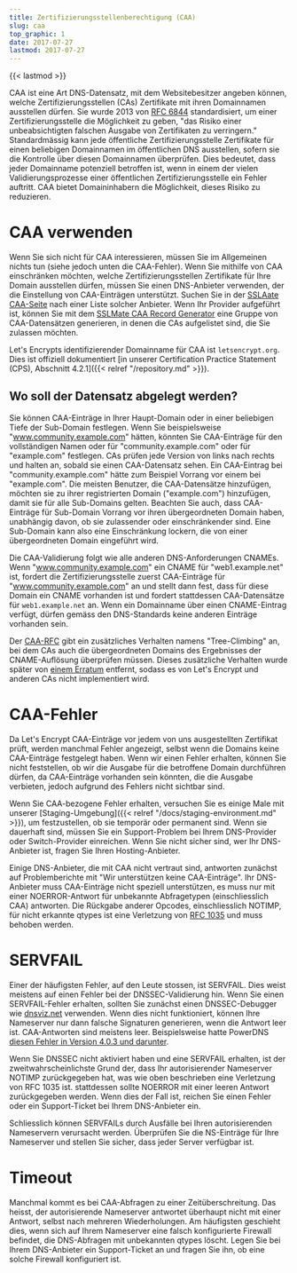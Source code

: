 ```yaml
---
title: Zertifizierungsstellenberechtigung (CAA)
slug: caa
top_graphic: 1
date: 2017-07-27
lastmod: 2017-07-27
---
```


{{< lastmod >}}

CAA ist eine Art DNS-Datensatz, mit dem Websitebesitzer angeben können, welche Zertifizierungsstellen (CAs) Zertifikate mit ihren Domainnamen ausstellen dürfen. Sie wurde 2013 von [RFC 6844](https://tools.ietf.org/html/rfc6844) standardisiert, um einer Zertifizierungsstelle die Möglichkeit zu geben, "das Risiko einer unbeabsichtigten falschen Ausgabe von Zertifikaten zu verringern." Standardmässig kann jede öffentliche Zertifizierungsstelle Zertifikate für einen beliebigen Domainnamen im öffentlichen DNS ausstellen, sofern sie die Kontrolle über diesen Domainnamen überprüfen. Dies bedeutet, dass jeder Domainname potenziell betroffen ist, wenn in einem der vielen Validierungsprozesse einer öffentlichen Zertifizierungsstelle ein Fehler auftritt. CAA bietet Domaininhabern die Möglichkeit, dieses Risiko zu reduzieren.

# CAA verwenden

Wenn Sie sich nicht für CAA interessieren, müssen Sie im Allgemeinen nichts tun (siehe jedoch unten die CAA-Fehler). Wenn Sie mithilfe von CAA einschränken möchten, welche Zertifizierungsstellen Zertifikate für Ihre Domain ausstellen dürfen, müssen Sie einen DNS-Anbieter verwenden, der die Einstellung von CAA-Einträgen unterstützt. Suchen Sie in der [SSLAate CAA-Seite](https://sslmate.com/caa/support) nach einer Liste solcher Anbieter. Wenn Ihr Provider aufgeführt ist, können Sie mit dem [SSLMate CAA Record Generator](https://sslmate.com/caa/) eine Gruppe von CAA-Datensätzen generieren, in denen die CAs aufgelistet sind, die Sie zulassen möchten.

Let's Encrypts identifizierender Domainname für CAA ist `letsencrypt.org`. Dies ist offiziell dokumentiert [in unserer Certification Practice Statement (CPS), Abschnitt 4.2.1]({{< relref "/repository.md" >}}).

## Wo soll der Datensatz abgelegt werden?

Sie können CAA-Einträge in Ihrer Haupt-Domain oder in einer beliebigen Tiefe der Sub-Domain festlegen. Wenn Sie beispielsweise "www.community.example.com" hätten, könnten Sie CAA-Einträge für den vollständigen Namen oder für "community.example.com" oder für "example.com" festlegen. CAs prüfen jede Version von links nach rechts und halten an, sobald sie einen CAA-Datensatz sehen. Ein CAA-Eintrag bei "community.example.com" hätte zum Beispiel Vorrang vor einem bei "example.com". Die meisten Benutzer, die CAA-Datensätze hinzufügen, möchten sie zu ihrer registrierten Domain ("example.com") hinzufügen, damit sie für alle Sub-Domains gelten. Beachten Sie auch, dass CAA-Einträge für Sub-Domain Vorrang vor ihren übergeordneten Domain haben, unabhängig davon, ob sie zulassender oder einschränkender sind. Eine Sub-Domain kann also eine Einschränkung lockern, die von einer übergeordneten Domain eingeführt wird.

Die CAA-Validierung folgt wie alle anderen DNS-Anforderungen CNAMEs. Wenn "www.community.example.com" ein CNAME für "web1.example.net" ist, fordert die Zertifizierungsstelle zuerst CAA-Einträge für "www.community.example.com" an und stellt dann fest, dass für diese Domain ein CNAME vorhanden ist und fordert stattdessen CAA-Datensätze für `web1.example.net` an. Wenn ein Domainname über einen CNAME-Eintrag verfügt, dürfen gemäss den DNS-Standards keine anderen Einträge vorhanden sein.

Der [CAA-RFC](https://tools.ietf.org/html/rfc6844) gibt ein zusätzliches Verhalten namens "Tree-Climbing" an, bei dem CAs auch die übergeordneten Domains des Ergebnisses der CNAME-Auflösung überprüfen müssen. Dieses zusätzliche Verhalten wurde später von [einem Erratum](https://www.rfc-editor.org/errata/eid5065) entfernt, sodass es von Let's Encrypt und anderen CAs nicht implementiert wird.

# CAA-Fehler

Da Let's Encrypt CAA-Einträge vor jedem von uns ausgestellten Zertifikat prüft, werden manchmal Fehler angezeigt, selbst wenn die Domains keine CAA-Einträge festgelegt haben. Wenn wir einen Fehler erhalten, können Sie nicht feststellen, ob wir die Ausgabe für die betroffene Domain durchführen dürfen, da CAA-Einträge vorhanden sein könnten, die die Ausgabe verbieten, jedoch aufgrund des Fehlers nicht sichtbar sind.

Wenn Sie CAA-bezogene Fehler erhalten, versuchen Sie es einige Male mit unserer [Staging-Umgebung]({{< relref "/docs/staging-environment.md" >}}), um festzustellen, ob sie temporär oder permanent sind. Wenn sie dauerhaft sind, müssen Sie ein Support-Problem bei Ihrem DNS-Provider oder Switch-Provider einreichen. Wenn Sie nicht sicher sind, wer Ihr DNS-Anbieter ist, fragen Sie Ihren Hosting-Anbieter.

Einige DNS-Anbieter, die mit CAA nicht vertraut sind, antworten zunächst auf Problemberichte mit "Wir unterstützen keine CAA-Einträge". Ihr DNS-Anbieter muss CAA-Einträge nicht speziell unterstützen, es muss nur mit einer NOERROR-Antwort für unbekannte Abfragetypen (einschliesslich CAA) antworten. Die Rückgabe anderer Opcodes, einschliesslich NOTIMP, für nicht erkannte qtypes ist eine Verletzung von [RFC 1035](https://tools.ietf.org/html/rfc1035) und muss behoben werden.

# SERVFAIL

Einer der häufigsten Fehler, auf den Leute stossen, ist SERVFAIL. Dies weist meistens auf einen Fehler bei der DNSSEC-Validierung hin. Wenn Sie einen SERVFAIL-Fehler erhalten, sollten Sie zunächst einen DNSSEC-Debugger wie [dnsviz.net](http://dnsviz.net/) verwenden. Wenn dies nicht funktioniert, können Ihre Nameserver nur dann falsche Signaturen generieren, wenn die Antwort leer ist. CAA-Antworten sind meistens leer. Beispielsweise hatte PowerDNS [diesen Fehler in Version 4.0.3 und darunter](https://community.letsencrypt.org/t/caa-servfail-changes/38298/2?u=jsha).

Wenn Sie DNSSEC nicht aktiviert haben und eine SERVFAIL erhalten, ist der zweitwahrscheinlichste Grund der, dass Ihr autorisierender Nameserver NOTIMP zurückgegeben hat, was wie oben beschrieben eine Verletzung von RFC 1035 ist. stattdessen sollte NOERROR mit einer leeren Antwort zurückgegeben werden. Wenn dies der Fall ist, reichen Sie einen Fehler oder ein Support-Ticket bei Ihrem DNS-Anbieter ein.

Schliesslich können SERVFAILs durch Ausfälle bei Ihren autorisierenden Nameservern verursacht werden. Überprüfen Sie die NS-Einträge für Ihre Nameserver und stellen Sie sicher, dass jeder Server verfügbar ist.

# Timeout

Manchmal kommt es bei CAA-Abfragen zu einer Zeitüberschreitung. Das heisst, der autorisierende Nameserver antwortet überhaupt nicht mit einer Antwort, selbst nach mehreren Wiederholungen. Am häufigsten geschieht dies, wenn sich auf Ihrem Nameserver eine falsch konfigurierte Firewall befindet, die DNS-Abfragen mit unbekannten qtypes löscht. Legen Sie bei Ihrem DNS-Anbieter ein Support-Ticket an und fragen Sie ihn, ob eine solche Firewall konfiguriert ist.
